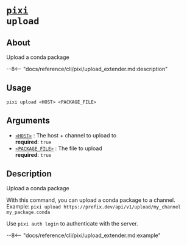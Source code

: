 # <code>[pixi](../pixi.md) upload</code>

## About
Upload a conda package

--8<-- "docs/reference/cli/pixi/upload_extender.md:description"

## Usage
```
pixi upload <HOST> <PACKAGE_FILE>
```

## Arguments
- <a id="arg-<HOST>" href="#arg-<HOST>">`<HOST>`</a>
:  The host + channel to upload to
<br>**required**: `true`
- <a id="arg-<PACKAGE_FILE>" href="#arg-<PACKAGE_FILE>">`<PACKAGE_FILE>`</a>
:  The file to upload
<br>**required**: `true`

## Description
Upload a conda package

With this command, you can upload a conda package to a channel. Example: `pixi upload https://prefix.dev/api/v1/upload/my_channel my_package.conda`

Use `pixi auth login` to authenticate with the server.


--8<-- "docs/reference/cli/pixi/upload_extender.md:example"
